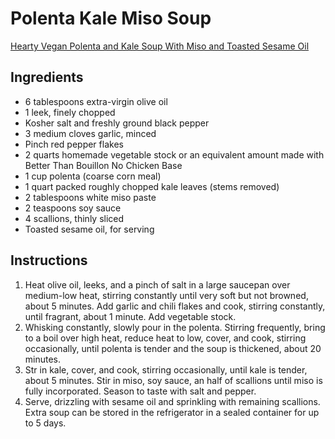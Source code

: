 # Polenta Kale Miso Soup
[Hearty Vegan Polenta and Kale Soup With Miso and Toasted Sesame Oil](https://www.seriouseats.com/vegan-polenta-kale-soup-miso-recipe)

## Ingredients
- 6 tablespoons extra-virgin olive oil
- 1 leek, finely chopped
- Kosher salt and freshly ground black pepper
- 3 medium cloves garlic, minced
- Pinch red pepper flakes
- 2 quarts homemade vegetable stock or an equivalent amount made with Better Than Bouillon No Chicken Base
- 1 cup polenta (coarse corn meal)
- 1 quart packed roughly chopped kale leaves (stems removed)
- 2 tablespoons white miso paste
- 2 teaspoons soy sauce
- 4 scallions, thinly sliced
- Toasted sesame oil, for serving

## Instructions
1. Heat olive oil, leeks, and a pinch of salt in a large saucepan over medium-low heat, stirring constantly until very soft but not browned, about 5 minutes. Add garlic and chili flakes and cook, stirring constantly, until fragrant, about 1 minute. Add vegetable stock.
2. Whisking constantly, slowly pour in the polenta. Stirring frequently, bring to a boil over high heat, reduce heat to low, cover, and cook, stirring occasionally, until polenta is tender and the soup is thickened, about 20 minutes.
3. Str in kale, cover, and cook, stirring occasionally, until kale is tender, about 5 minutes. Stir in miso, soy sauce, an half of scallions until miso is fully incorporated. Season to taste with salt and pepper.
4. Serve, drizzling with sesame oil and sprinkling with remaining scallions. Extra soup can be stored in the refrigerator in a sealed container for up to 5 days.